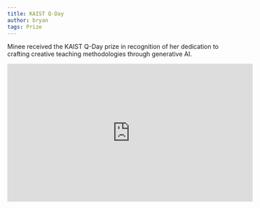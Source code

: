 ```yaml
---
title: KAIST Q-Day
author: bryan
tags: Prize
---
```


Minee received the KAIST Q-Day prize in recognition of her dedication to crafting creative teaching methodologies through generative AI.

<iframe width="560" height="315" src="https://www.youtube.com/embed/1iFBKTmApck?si=6Qn0mkcsHJrL0eUy" title="YouTube video player" frameborder="0" allow="accelerometer; autoplay; clipboard-write; encrypted-media; gyroscope; picture-in-picture; web-share" allowfullscreen></iframe>
